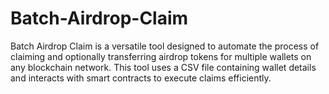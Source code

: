 # Batch-Airdrop-Claim
Batch Airdrop Claim is a versatile tool designed to automate the process of claiming and optionally transferring airdrop tokens for multiple wallets on any blockchain network. This tool uses a CSV file containing wallet details and interacts with smart contracts to execute claims efficiently. 
